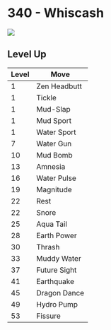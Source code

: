 # 340 - Whiscash
![][340]

## Level Up

Level | Move
---   | ---
  1   | Zen Headbutt
  1   | Tickle
  1   | Mud-Slap
  1   | Mud Sport
  1   | Water Sport
  7   | Water Gun
 10   | Mud Bomb
 13   | Amnesia
 16   | Water Pulse
 19   | Magnitude
 22   | Rest
 22   | Snore
 25   | Aqua Tail
 28   | Earth Power
 30   | Thrash
 33   | Muddy Water
 37   | Future Sight
 41   | Earthquake
 45   | Dragon Dance
 49   | Hydro Pump
 53   | Fissure



[340]: /img/pokemon/340.png

